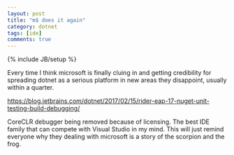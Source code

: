 ```yaml
---
layout: post
title: "m$ does it again"
category: dotnet
tags: [ide]
comments: true
---
```

{% include JB/setup %}
  
Every time I think microsoft is finally cluing in and getting credibility for spreading dotnet as a serious platform in new areas they disappoint, usually within a quarter.  
  
<https://blog.jetbrains.com/dotnet/2017/02/15/rider-eap-17-nuget-unit-testing-build-debugging/>
  
CoreCLR debugger being removed because of licensing.  The best IDE family that can compete with Visual Studio in my mind.  This will just remind everyone why they dealing with microsoft is a story of the scorpion and the frog.

